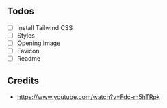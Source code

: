 ## Todos

- [ ] Install Tailwind CSS
- [ ] Styles
- [ ] Opening Image
- [ ] Favicon
- [ ] Readme

## Credits
- https://www.youtube.com/watch?v=Fdc-m5hTRpk

